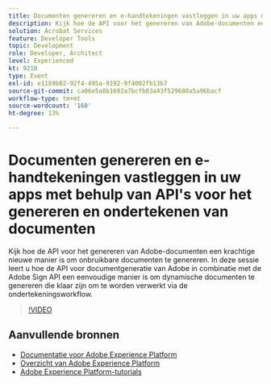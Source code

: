 ```yaml
---
title: Documenten genereren en e-handtekeningen vastleggen in uw apps met behulp van API's voor het genereren en ondertekenen van documenten
description: Kijk hoe de API voor het genereren van Adobe-documenten een krachtige nieuwe manier is om onbruikbare documenten te genereren. In deze sessie leert u hoe de API voor documentgeneratie van Adobe in combinatie met de Adobe Sign API een eenvoudige manier is om dynamische documenten te genereren die klaar zijn om te worden verwerkt via de ondertekeningsworkflow.
solution: Acrobat Services
feature: Developer Tools
topic: Development
role: Developer, Architect
level: Experienced
kt: 9210
type: Event
exl-id: e1189b02-92f4-495a-9192-9f4002fb13b7
source-git-commit: ca06e5a8b1602a7bcfb83a43f529680a5a96bacf
workflow-type: tm+mt
source-wordcount: '160'
ht-degree: 13%

---
```


# Documenten genereren en e-handtekeningen vastleggen in uw apps met behulp van API&#39;s voor het genereren en ondertekenen van documenten

Kijk hoe de API voor het genereren van Adobe-documenten een krachtige nieuwe manier is om onbruikbare documenten te genereren. In deze sessie leert u hoe de API voor documentgeneratie van Adobe in combinatie met de Adobe Sign API een eenvoudige manier is om dynamische documenten te genereren die klaar zijn om te worden verwerkt via de ondertekeningsworkflow.

>[!VIDEO](https://video.tv.adobe.com/v/338094/?quality=12&learn=on&hidetitle=true)

## Aanvullende bronnen

- [Documentatie voor Adobe Experience Platform](https://experienceleague.adobe.com/docs/experience-platform.html)
- [Overzicht van Adobe Experience Platform](https://experienceleague.adobe.com/docs/experience-platform/landing/home.html)
- [Adobe Experience Platform-tutorials](https://experienceleague.adobe.com/docs/platform-learn/tutorials/overview.html?lang=nl)
